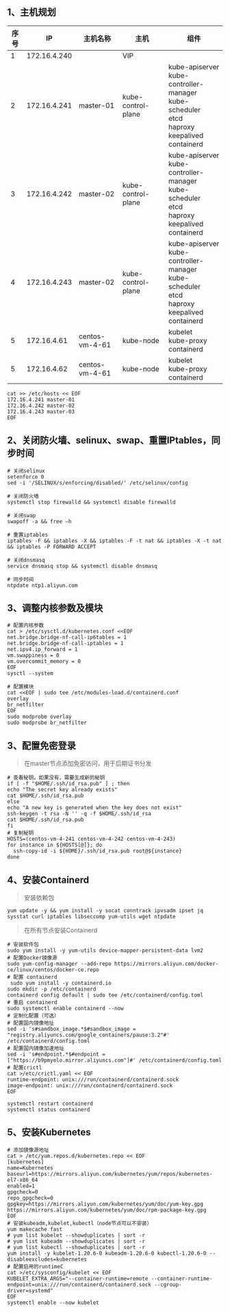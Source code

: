 ## 1、主机规划

| 序号 | IP           | 主机名称       | 主机               | 组件                                                                                                       |
| ---- | ------------ | -------------- | ------------------ | ---------------------------------------------------------------------------------------------------------- |
| 1    | 172.16.4.240 |                | VIP                |                                                                                                            |
| 2    | 172.16.4.241 | master-01      | kube-control-plane | kube-apiserver<br>kube-controller-manager<br>kube-scheduler<br>etcd<br>haproxy<br>keepalived<br>containerd |
| 3    | 172.16.4.242 | master-02      | kube-control-plane | kube-apiserver<br>kube-controller-manager<br>kube-scheduler<br>etcd<br>haproxy<br>keepalived<br>containerd |
| 4    | 172.16.4.243 | master-02      | kube-control-plane | kube-apiserver<br>kube-controller-manager<br>kube-scheduler<br>etcd<br>haproxy<br>keepalived<br>containerd |
| 5    | 172.16.4.61  | centos-vm-4-61 | kube-node          | kubelet<br>kube-proxy<br>containerd                                                                        |
| 5    | 172.16.4.62  | centos-vm-4-61 | kube-node          | kubelet<br>kube-proxy<br>containerd                                                                        |

```shell
cat >> /etc/hosts << EOF
172.16.4.241 master-01 
172.16.4.242 master-02 
172.16.4.243 master-03
EOF
```

## 2、关闭防火墙、selinux、swap、重置IPtables，同步时间

```shell
# 关闭selinux
setenforce 0
sed -i '/SELINUX/s/enforcing/disabled/' /etc/selinux/config

# 关闭防火墙
systemctl stop firewalld && systemctl disable firewalld

# 关闭swap
swapoff -a && free –h

# 重置iptables
iptables -F && iptables -X && iptables -F -t nat && iptables -X -t nat && iptables -P FORWARD ACCEPT

# 关闭dnsmasq
service dnsmasq stop && systemctl disable dnsmasq

# 同步时间
ntpdate ntp1.aliyun.com
```
## 3、调整内核参数及模块

```shell
# 配置内核参数
cat > /etc/sysctl.d/kubernetes.conf <<EOF
net.bridge.bridge-nf-call-ip6tables = 1
net.bridge.bridge-nf-call-iptables = 1
net.ipv4.ip_forward = 1
vm.swappiness = 0
vm.overcommit_memory = 0
EOF
sysctl --system

# 配置模块
cat <<EOF | sudo tee /etc/modules-load.d/containerd.conf
overlay
br_netfilter
EOF
sudo modprobe overlay
sudo modprobe br_netfilter
```

## 3、配置免密登录

>在master节点添加免密访问，用于后期证书分发

```shell
# 查看秘钥。如果没有，需要生成新的秘钥
if [ -f "$HOME/.ssh/id_rsa.pub" ] ; then
echo "The secret key already exists"
cat $HOME/.ssh/id_rsa.pub
else
echo "A new key is generated when the key does not exist"
ssh-keygen -t rsa -N '' -q -f $HOME/.ssh/id_rsa
cat $HOME/.ssh/id_rsa.pub
fi
# 复制秘钥
HOSTS=(centos-vm-4-241 centos-vm-4-242 centos-vm-4-243)
for instance in ${HOSTS[@]}; do
  ssh-copy-id -i ${HOME}/.ssh/id_rsa.pub root@${instance}
done
```

## 4、安装Containerd

>安装依赖包

```shell
yum update -y && yum install -y socat conntrack ipvsadm ipset jq sysstat curl iptables libseccomp yum-utils wget ntpdate
```

>在所有节点安装Containerd

```shell
# 安装软件包
sudo yum install -y yum-utils device-mapper-persistent-data lvm2
# 配置Docker镜像源
sudo yum-config-manager --add-repo https://mirrors.aliyun.com/docker-ce/linux/centos/docker-ce.repo
# 配置 containerd
 sudo yum install -y containerd.io
sudo mkdir -p /etc/containerd
containerd config default | sudo tee /etc/containerd/config.toml
# 重启 containerd
sudo systemctl enable containerd --now
# 定制化配置（可选）
# 配置国内镜像地址
sed -i 's#sandbox_image.*$#sandbox_image = "registry.aliyuncs.com/google_containers/pause:3.2"#' /etc/containerd/config.toml
# 配置国内镜像加速地址
sed -i 's#endpoint.*$#endpoint = ["https://b9pmyelo.mirror.aliyuncs.com"]#' /etc/containerd/config.toml
# 配置crictl
cat >/etc/crictl.yaml << EOF
runtime-endpoint: unix:///run/containerd/containerd.sock
image-endpoint: unix:///run/containerd/containerd.sock
EOF

systemctl restart containerd
systemctl status containerd
```

## 5、安装Kubernetes

```shell
# 添加镜像源地址
cat > /etc/yum.repos.d/kubernetes.repo << EOF
[kubernetes]
name=Kubernetes
baseurl=https://mirrors.aliyun.com/kubernetes/yum/repos/kubernetes-el7-x86_64
enabled=1
gpgcheck=0
repo_gpgcheck=0
gpgkey=https://mirrors.aliyun.com/kubernetes/yum/doc/yum-key.gpg https://mirrors.aliyun.com/kubernetes/yum/doc/rpm-package-key.gpg
EOF
# 安装kubeadm,kubelet,kubectl（node节点可以不安装）
yum makecache fast
# yum list kubelet --showduplicates | sort -r
# yum list kubeadm --showduplicates | sort -r
# yum list kubectl --showduplicates | sort -r
yum install -y kubelet-1.20.6-0 kubeadm-1.20.6-0 kubectl-1.20.6-0 --disableexcludes=kubernetes
# 配置启用的runtimeC
cat >/etc/sysconfig/kubelet << EOF
KUBELET_EXTRA_ARGS="--container-runtime=remote --container-runtime-endpoint=unix:///run/containerd/containerd.sock --cgroup-driver=systemd"
EOF
systemctl enable --now kubelet
```

